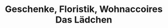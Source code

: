 ---
title: "Geschenke, Floristik, Wohnaccoires Das Lädchen"
url: /steinfurt/geschenke-floristik-wohnaccoires-das-laedchen/
shop: Blumen
---